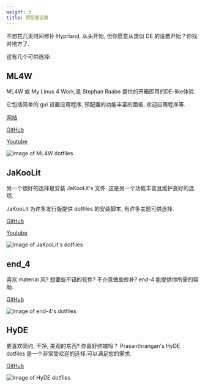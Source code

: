 ```yaml
---
weight: 3
title: 预配置设置
---
```


不想花几天时间修补 Hyprland, 从头开始, 但你愿意从类似 DE 的设置开始？你找对地方了.

这有几个可供选择:

## ML4W

ML4W 或 My Linux 4 Work,是 Stephan Raabe 提供的开箱即用的DE-like体验.

它包括简单的 gui 设置应用程序, 预配置的功能丰富的面板, 欢迎应用程序等.

[网站](https://www.ml4w.com/)

[GitHub](https://github.com/mylinuxforwork/dotfiles)

[Youtube](https://www.youtube.com/@mylinuxforwork)

![Image of ML4W dotfiles](https://i.ibb.co/7rxTRrw/395854121-47ed1ae0-a660-46f3-9bf5-917da0d3f675.png)

## JaKooLit

另一个很好的选择是安装 JaKooLit's 文件. 这是另一个功能丰富且维护良好的选项.

JaKooLit 为许多发行版提供 dotfiles 的安装脚本, 有许多主题可供选择.

[GitHub](https://github.com/JaKooLit/Hyprland-Dots)

[Youtube](https://www.youtube.com/@Ja.KooLit)

![Image of JaKooLit's dotfiles](https://i.ibb.co/7tMsnTv/default-waybar.png)

## end_4

喜欢 material 风? 想要些不错的软件? 不介意做些修补? end-4 能提供你所需的帮助.

[GitHub](https://github.com/end-4/dots-hyprland)

![Image of end-4's dotfiles](https://github.com/end-4/dots-hyprland/assets/97237370/5e081770-0f1e-45c4-ad9c-3d19f488cd85)

## HyDE

更喜欢简约, 干净, 美观的东西? 你喜好终端吗？
Prasanthrangan's HyDE dotfiles 是一个非常受欢迎的选择.可以满足您的需求.

[GitHub](https://github.com/HyDE-Project/HyDE)

![Image of HyDE dotfiles](https://i.ibb.co/W3SYJCc/showcase-2-2412602747.png)

